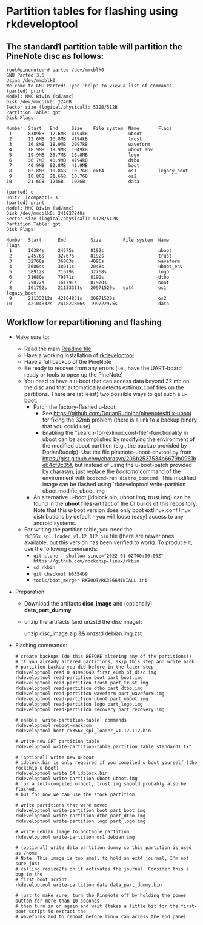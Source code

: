 # Partition tables for flashing using rkdeveloptool

## The standard1 partition table will partition the PineNote disc as follows:

	root@pinenote:~# parted /dev/mmcblk0
	GNU Parted 3.5
	Using /dev/mmcblk0
	Welcome to GNU Parted! Type 'help' to view a list of commands.
	(parted) print
	Model: MMC Biwin (sd/mmc)
	Disk /dev/mmcblk0: 124GB
	Sector size (logical/physical): 512B/512B
	Partition Table: gpt
	Disk Flags:

	Number  Start   End     Size    File system  Name       Flags
	 1      8389kB  12.6MB  4194kB               uboot
	 2      12.6MB  16.8MB  4194kB               trust
	 3      16.8MB  18.9MB  2097kB               waveform
	 4      18.9MB  19.9MB  1049kB               uboot_env
	 5      19.9MB  36.7MB  16.8MB               logo
	 6      36.7MB  40.9MB  4194kB               dtbo
	 7      40.9MB  82.8MB  41.9MB               boot
	 8      82.8MB  10.8GB  10.7GB  ext4         os1        legacy_boot
	 9      10.8GB  21.6GB  10.7GB               os2
	10      21.6GB  124GB   102GB                data

	(parted) u
	Unit?  [compact]? s
	(parted) print
	Model: MMC Biwin (sd/mmc)
	Disk /dev/mmcblk0: 241827840s
	Sector size (logical/physical): 512B/512B
	Partition Table: gpt
	Disk Flags:

	Number  Start      End         Size        File system  Name       Flags
	 1      16384s     24575s      8192s                    uboot
	 2      24576s     32767s      8192s                    trust
	 3      32768s     36863s      4096s                    waveform
	 4      36864s     38911s      2048s                    uboot_env
	 5      38912s     71679s      32768s                   logo
	 6      71680s     79871s      8192s                    dtbo
	 7      79872s     161791s     81920s                   boot
	 8      161792s    21133311s   20971520s   ext4         os1        legacy_boot
	 9      21133312s  42104831s   20971520s                os2
	10      42104832s  241827806s  199722975s               data


## Workflow for repartitioning and flashing

* Make sure to:
	* Read the main [Readme file](../README.md)
	* Have a working installation of [rkdeveloptool](https://gitlab.com/pine64-org/quartz-bsp/rkdeveloptool)
	* Have a full backup of the PineNote
	* Be ready to recover from any errors (i.e., have the UART-board ready or
	  tools to open up the PineNote)
	* You need to have a u-boot that can access data beyond 32 mb on the disc and that automatically detects extlinux.conf files on the partitions.
	  There are (at least) two possible ways to get such a u-boot:
	    * Patch the factory-flashed u-boot:
	      * See https://github.com/DorianRudolph/pinenotes#fix-uboot for fixing the 32mb problem (there is a link to a backup binary that you could use)
	      * Enabling the "search-for-exlinux.conf-file"-functionality in uboot can be accomplished by modifying the environment of the modified uboot partition (e.g., the backup provided by DorianRudolp). Use the file pinenote-uboot-envtool.py from  https://gist.github.com/charasyn/206b2537534b6679b0961be64cf9c35f, but instead of using the u-boot-patch provided by charasyn, just replace the *bootcmd* command of the environment with `bootcmd=run distro_bootcmd;` This modified image can be flashed using `rkdeveloptool write-partition uboot modifie_uboot.img
	    * An alternative u-boot (idblock.bin, uboot.img, trust.img) can be found in the **uboot files**-artifact of the CI builds of this repository. Note that this u-boot version does only boot extlinux.conf linux distributions by default - you will loose (easy) access to any android systems.
	* For writing the partition table, you need the `rk356x_spl_loader_v1.12.112.bin` file (there are newer ones available, but this version has been verified to work). To produce it, use the following commands:
    	* `git clone --shallow-since="2022-01-02T00:00:00Z" https://github.com/rockchip-linux/rkbin`
    	* `cd rkbin`
    	* `git checkout b6354b9`
    	* `tools/boot_merger RKBOOT/RK3566MINIALL.ini`

* Preparation:
	* Download the artifacts **disc_image** and (optionally) **data_part_dummy**
	* unzip the artifacts (and unzstd the disc image):
	
		unzip disc_image.zip && unzstd debian.img.zst

* Flashing commands:

	  # create backups (do this BEFORE altering any of the partitions!)
	  # If you already altered partitions, skip this step and write back
	  # partition backup you did before in the later step
	  rkdeveloptool read 0 41943040 first_40mb_of_disc.img
	  rkdeveloptool read-partition boot part_boot.img
	  rkdeveloptool read-partition trust part_trust.img
	  rkdeveloptool read-partition dtbo part_dtbo.img
	  rkdeveloptool read-partition waveform part_waveform.img
	  rkdeveloptool read-partition uboot part_uboot.img
	  rkdeveloptool read-partition logo part_logo.img
	  rkdeveloptool read-partition recovery part_recovery.img

	  # enable `write-partition-table` commands
	  rkdeveloptool reboot-maskrom
	  rkdeveloptool boot rk356x_spl_loader_v1.12.112.bin

	  # write new GPT partition table
	  rkdeveloptool write-partition-table partition_table_standard1.txt

	  # (optional) write new u-boot
	  # idblock.bin is only required if you compiled u-boot yourself (the rockchip u-boot)
	  rkdeveloptool write 64 idblock.bin
	  rkdeveloptool write-partition uboot uboot.img
	  # for a self-compiled u-boot, trust.img should probably also be flashed,
	  # but for now we can use the stock partition

	  # write partitions that were moved
	  rkdeveloptool write-partition boot part_boot.img
	  rkdeveloptool write-partition dtbo part_dtbo.img
	  rkdeveloptool write-partition logo part_logo.img

	  # write debian image to bootable partition
	  rkdeveloptool write-partition os1 debian.img

	  # (optional) write data partition dummy so this partition is used as /home
	  # Note: This image is too small to hold an ext4 journal, I'm not sure just
	  # calling resize2fs on it activates the journal. Consider this a bug in the
	  # first_boot script
	  rkdeveloptool write-partition data data_part_dummy.bin

	  # just to make sure, turn the PineNote off by holding the power button for more than 10 seconds
	  # then turn in on again and wait (takes a little bit for the first-boot script to extract the
	  # waveforms and to reboot before linux can access the epd panel
